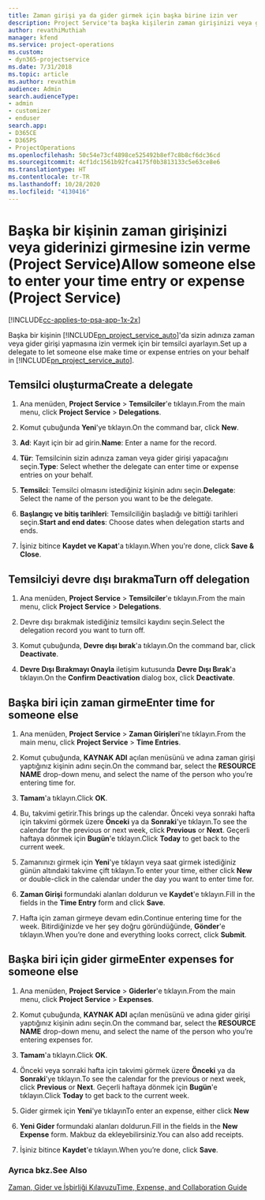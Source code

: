 ```yaml
---
title: Zaman girişi ya da gider girmek için başka birine izin ver
description: Project Service'ta başka kişilerin zaman girişinizi veya giderinizi girmesine izin verme
author: revathiMuthiah
manager: kfend
ms.service: project-operations
ms.custom:
- dyn365-projectservice
ms.date: 7/31/2018
ms.topic: article
ms.author: revathim
audience: Admin
search.audienceType:
- admin
- customizer
- enduser
search.app:
- D365CE
- D365PS
- ProjectOperations
ms.openlocfilehash: 50c54e73cf4898ce525492b8ef7c8b8cf6dc36cd
ms.sourcegitcommit: 4cf1dc1561b92fca4175f0b3813133c5e63ce8e6
ms.translationtype: HT
ms.contentlocale: tr-TR
ms.lasthandoff: 10/28/2020
ms.locfileid: "4130416"
---
```

# <a name="allow-someone-else-to-enter-your-time-entry-or-expense-project-service"></a><span data-ttu-id="92dab-103">Başka bir kişinin zaman girişinizi veya giderinizi girmesine izin verme (Project Service)</span><span class="sxs-lookup"><span data-stu-id="92dab-103">Allow someone else to enter your time entry or expense (Project Service)</span></span>

[!INCLUDE[cc-applies-to-psa-app-1x-2x](../includes/cc-applies-to-psa-app-1x-2x.md)]

<span data-ttu-id="92dab-104">Başka bir kişinin [!INCLUDE[pn_project_service_auto](../includes/pn-project-service-auto.md)]'da sizin adınıza zaman veya gider girişi yapmasına izin vermek için bir temsilci ayarlayın.</span><span class="sxs-lookup"><span data-stu-id="92dab-104">Set up a delegate to let someone else make time or expense entries on your behalf in [!INCLUDE[pn_project_service_auto](../includes/pn-project-service-auto.md)].</span></span>  
  
## <a name="create-a-delegate"></a><span data-ttu-id="92dab-105">Temsilci oluşturma</span><span class="sxs-lookup"><span data-stu-id="92dab-105">Create a delegate</span></span>  
  
1.  <span data-ttu-id="92dab-106">Ana menüden, **Project Service** > **Temsilciler**'e tıklayın.</span><span class="sxs-lookup"><span data-stu-id="92dab-106">From the main menu, click **Project Service** > **Delegations**.</span></span>  
  
2.  <span data-ttu-id="92dab-107">Komut çubuğunda **Yeni**'ye tıklayın.</span><span class="sxs-lookup"><span data-stu-id="92dab-107">On the command bar, click **New**.</span></span>  
  
3. <span data-ttu-id="92dab-108">**Ad**: Kayıt için bir ad girin.</span><span class="sxs-lookup"><span data-stu-id="92dab-108">**Name**: Enter a name for the record.</span></span>  
  
4. <span data-ttu-id="92dab-109">**Tür**: Temsilcinin sizin adınıza zaman veya gider girişi yapacağını seçin.</span><span class="sxs-lookup"><span data-stu-id="92dab-109">**Type**: Select whether the delegate can enter time or expense entries on your behalf.</span></span>  
  
5. <span data-ttu-id="92dab-110">**Temsilci**: Temsilci olmasını istediğiniz kişinin adını seçin.</span><span class="sxs-lookup"><span data-stu-id="92dab-110">**Delegate**: Select the name of the person you want to be the delegate.</span></span>  
  
6. <span data-ttu-id="92dab-111">**Başlangıç ve bitiş tarihleri**: Temsilciliğin başladığı ve bittiği tarihleri seçin.</span><span class="sxs-lookup"><span data-stu-id="92dab-111">**Start and end dates**: Choose dates when delegation starts and ends.</span></span>  
  
7.  <span data-ttu-id="92dab-112">İşiniz bitince **Kaydet ve Kapat**'a tıklayın.</span><span class="sxs-lookup"><span data-stu-id="92dab-112">When you're done, click **Save & Close**.</span></span>  
  
## <a name="turn-off-delegation"></a><span data-ttu-id="92dab-113">Temsilciyi devre dışı bırakma</span><span class="sxs-lookup"><span data-stu-id="92dab-113">Turn off delegation</span></span>  
  
1.  <span data-ttu-id="92dab-114">Ana menüden, **Project Service** > **Temsilciler**'e tıklayın.</span><span class="sxs-lookup"><span data-stu-id="92dab-114">From the main menu, click **Project Service** > **Delegations**.</span></span>  
  
2.  <span data-ttu-id="92dab-115">Devre dışı bırakmak istediğiniz temsilci kaydını seçin.</span><span class="sxs-lookup"><span data-stu-id="92dab-115">Select the delegation record you want to turn off.</span></span>  
  
3.  <span data-ttu-id="92dab-116">Komut çubuğunda, **Devre dışı bırak**'a tıklayın.</span><span class="sxs-lookup"><span data-stu-id="92dab-116">On the command bar, click **Deactivate**.</span></span>  
  
4.  <span data-ttu-id="92dab-117">**Devre Dışı Bırakmayı Onayla** iletişim kutusunda **Devre Dışı Bırak**'a tıklayın.</span><span class="sxs-lookup"><span data-stu-id="92dab-117">On the **Confirm Deactivation** dialog box, click **Deactivate**.</span></span>  
  
## <a name="enter-time-for-someone-else"></a><span data-ttu-id="92dab-118">Başka biri için zaman girme</span><span class="sxs-lookup"><span data-stu-id="92dab-118">Enter time for someone else</span></span>  
  
1.  <span data-ttu-id="92dab-119">Ana menüden, **Project Service** > **Zaman Girişleri**'ne tıklayın.</span><span class="sxs-lookup"><span data-stu-id="92dab-119">From the main menu, click **Project Service** > **Time Entries**.</span></span>  
  
2.  <span data-ttu-id="92dab-120">Komut çubuğunda, **KAYNAK ADI** açılan menüsünü ve adına zaman girişi yaptığınız kişinin adını seçin.</span><span class="sxs-lookup"><span data-stu-id="92dab-120">On the command bar, select the **RESOURCE NAME** drop-down menu, and select the name of the person who you’re entering time for.</span></span>  
  
3.  <span data-ttu-id="92dab-121">**Tamam**'a tıklayın.</span><span class="sxs-lookup"><span data-stu-id="92dab-121">Click **OK**.</span></span>  
  
4.  <span data-ttu-id="92dab-122">Bu, takvimi getirir.</span><span class="sxs-lookup"><span data-stu-id="92dab-122">This brings up the calendar.</span></span> <span data-ttu-id="92dab-123">Önceki veya sonraki hafta için takvimi görmek üzere **Önceki** ya da **Sonraki**'ye tıklayın.</span><span class="sxs-lookup"><span data-stu-id="92dab-123">To see the calendar for the previous or next week, click **Previous** or **Next**.</span></span> <span data-ttu-id="92dab-124">Geçerli haftaya dönmek için **Bugün**'e tıklayın.</span><span class="sxs-lookup"><span data-stu-id="92dab-124">Click **Today** to get back to the current week.</span></span>  
  
5.  <span data-ttu-id="92dab-125">Zamanınızı girmek için **Yeni**'ye tıklayın veya saat girmek istediğiniz günün altındaki takvime çift tıklayın.</span><span class="sxs-lookup"><span data-stu-id="92dab-125">To enter your time, either click **New** or double-click in the calendar under the day you want to enter time for.</span></span>  
  
6.  <span data-ttu-id="92dab-126">**Zaman Girişi** formundaki alanları doldurun ve **Kaydet**'e tıklayın.</span><span class="sxs-lookup"><span data-stu-id="92dab-126">Fill in the fields in the **Time Entry** form and click **Save**.</span></span>  
  
7.  <span data-ttu-id="92dab-127">Hafta için zaman girmeye devam edin.</span><span class="sxs-lookup"><span data-stu-id="92dab-127">Continue entering time for the week.</span></span> <span data-ttu-id="92dab-128">Bitirdiğinizde ve her şey doğru göründüğünde, **Gönder**'e tıklayın.</span><span class="sxs-lookup"><span data-stu-id="92dab-128">When you’re done and everything looks correct, click **Submit**.</span></span>  
  
## <a name="enter-expenses-for-someone-else"></a><span data-ttu-id="92dab-129">Başka biri için gider girme</span><span class="sxs-lookup"><span data-stu-id="92dab-129">Enter expenses for someone else</span></span>  
  
1.  <span data-ttu-id="92dab-130">Ana menüden, **Project Service** > **Giderler**'e tıklayın.</span><span class="sxs-lookup"><span data-stu-id="92dab-130">From the main menu, click **Project Service** > **Expenses**.</span></span>  
  
2.  <span data-ttu-id="92dab-131">Komut çubuğunda, **KAYNAK ADI** açılan menüsünü ve adına gider girişi yaptığınız kişinin adını seçin.</span><span class="sxs-lookup"><span data-stu-id="92dab-131">On the command bar, select the **RESOURCE NAME** drop-down menu, and select the name of the person who you’re entering expenses for.</span></span>  
  
3.  <span data-ttu-id="92dab-132">**Tamam**'a tıklayın.</span><span class="sxs-lookup"><span data-stu-id="92dab-132">Click **OK**.</span></span>  
  
4.  <span data-ttu-id="92dab-133">Önceki veya sonraki hafta için takvimi görmek üzere **Önceki** ya da **Sonraki**'ye tıklayın.</span><span class="sxs-lookup"><span data-stu-id="92dab-133">To see the calendar for the previous or next week, click **Previous** or **Next**.</span></span> <span data-ttu-id="92dab-134">Geçerli haftaya dönmek için **Bugün**'e tıklayın.</span><span class="sxs-lookup"><span data-stu-id="92dab-134">Click **Today** to get back to the current week.</span></span>  
  
5.  <span data-ttu-id="92dab-135">Gider girmek için **Yeni**'ye tıklayın</span><span class="sxs-lookup"><span data-stu-id="92dab-135">To enter an expense, either click **New**</span></span>  
  
6.  <span data-ttu-id="92dab-136">**Yeni Gider** formundaki alanları doldurun.</span><span class="sxs-lookup"><span data-stu-id="92dab-136">Fill in the fields in the **New Expense** form.</span></span> <span data-ttu-id="92dab-137">Makbuz da ekleyebilirsiniz.</span><span class="sxs-lookup"><span data-stu-id="92dab-137">You can also add receipts.</span></span>  
  
7.  <span data-ttu-id="92dab-138">İşiniz bitince **Kaydet**'e tıklayın.</span><span class="sxs-lookup"><span data-stu-id="92dab-138">When you’re done, click **Save**.</span></span>  
  
### <a name="see-also"></a><span data-ttu-id="92dab-139">Ayrıca bkz.</span><span class="sxs-lookup"><span data-stu-id="92dab-139">See Also</span></span>  
 [<span data-ttu-id="92dab-140">Zaman, Gider ve İşbirliği Kılavuzu</span><span class="sxs-lookup"><span data-stu-id="92dab-140">Time, Expense, and Collaboration Guide</span></span>](../psa/time-expense-collaboration-guide.md)

